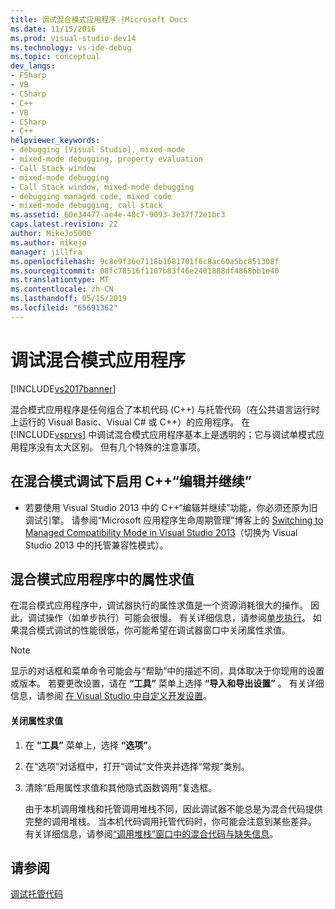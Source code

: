 ```yaml
---
title: 调试混合模式应用程序 |Microsoft Docs
ms.date: 11/15/2016
ms.prod: visual-studio-dev14
ms.technology: vs-ide-debug
ms.topic: conceptual
dev_langs:
- FSharp
- VB
- CSharp
- C++
- VB
- CSharp
- C++
helpviewer_keywords:
- debugging [Visual Studio], mixed-mode
- mixed-mode debugging, property evaluation
- Call Stack window
- mixed-mode debugging
- Call Stack window, mixed-mode debugging
- debugging managed code, mixed code
- mixed-mode debugging, call stack
ms.assetid: 60e34477-ae4e-48c7-9093-3e37f72e1bc3
caps.latest.revision: 22
author: MikeJo5000
ms.author: mikejo
manager: jillfra
ms.openlocfilehash: 9c8e9f36e7118b1681701f6c8ac60a5bc851308f
ms.sourcegitcommit: 08fc78516f1107b83f46e2401888df4868bb1e40
ms.translationtype: MT
ms.contentlocale: zh-CN
ms.lasthandoff: 05/15/2019
ms.locfileid: "65691362"
---
```

# <a name="debugging-mixed-mode-applications"></a>调试混合模式应用程序
[!INCLUDE[vs2017banner](../includes/vs2017banner.md)]

混合模式应用程序是任何组合了本机代码 (C++) 与托管代码（在公共语言运行时上运行的 Visual Basic、Visual C# 或 C++）的应用程序。 在 [!INCLUDE[vsprvs](../includes/vsprvs-md.md)] 中调试混合模式应用程序基本上是透明的；它与调试单模式应用程序没有太大区别。 但有几个特殊的注意事项。  
  
## <a name="enable-c-edit-and-continue-in-mixed-mode-debugging"></a>在混合模式调试下启用 C++“编辑并继续”  
  
- 若要使用 Visual Studio 2013 中的 C++“编辑并继续”功能，你必须还原为旧调试引擎。 请参阅“Microsoft 应用程序生命周期管理”博客上的 [Switching to Managed Compatibility Mode in Visual Studio 2013](http://blogs.msdn.com/b/visualstudioalm/archive/2013/10/16/switching-to-managed-compatibility-mode-in-visual-studio-2013.aspx)（切换为 Visual Studio 2013 中的托管兼容性模式）。  
  
## <a name="property-evaluation-in-mixed-mode-applications"></a>混合模式应用程序中的属性求值  
 在混合模式应用程序中，调试器执行的属性求值是一个资源消耗很大的操作。 因此，调试操作（如单步执行）可能会很慢。 有关详细信息，请参阅[单步执行](https://msdn.microsoft.com/8791dac9-64d1-4bb9-b59e-8d59af1833f9)。 如果混合模式调试的性能很低，你可能希望在调试器窗口中关闭属性求值。  
  
> [!NOTE]
> 显示的对话框和菜单命令可能会与“帮助”中的描述不同，具体取决于你现用的设置或版本。 若要更改设置，请在 **“工具”** 菜单上选择 **“导入和导出设置”** 。 有关详细信息，请参阅 [在 Visual Studio 中自定义开发设置](https://msdn.microsoft.com/22c4debb-4e31-47a8-8f19-16f328d7dcd3)。  
  
#### <a name="to-turn-off-property-evaluation"></a>关闭属性求值  
  
1. 在 **“工具”** 菜单上，选择 **“选项”**。  
  
2. 在“选项”对话框中，打开“调试”文件夹并选择“常规”类别。  
  
3. 清除“启用属性求值和其他隐式函数调用”复选框。  
  
   由于本机调用堆栈和托管调用堆栈不同，因此调试器不能总是为混合代码提供完整的调用堆栈。 当本机代码调用托管代码时，你可能会注意到某些差异。 有关详细信息，请参阅[“调用堆栈”窗口中的混合代码与缺失信息](../debugger/mixed-code-and-missing-information-in-the-call-stack-window.md)。  
  
## <a name="see-also"></a>请参阅  
 [调试托管代码](../debugger/debugging-managed-code.md)
